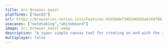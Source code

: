 ```yaml
---
title: Arc Browser easel
platforms: ["macOS"]
url: https://browserinc.notion.site/Features-9345b6bf346346d2badc69f0b1749441
usecases: ["notetaking","whiteboard"]
image: arc_browser_easel.webp
description: "A super simple canvas tool for creating on and with the internet. You can write text, draw, add shapes, etc."
multiplayer: false
---
```

